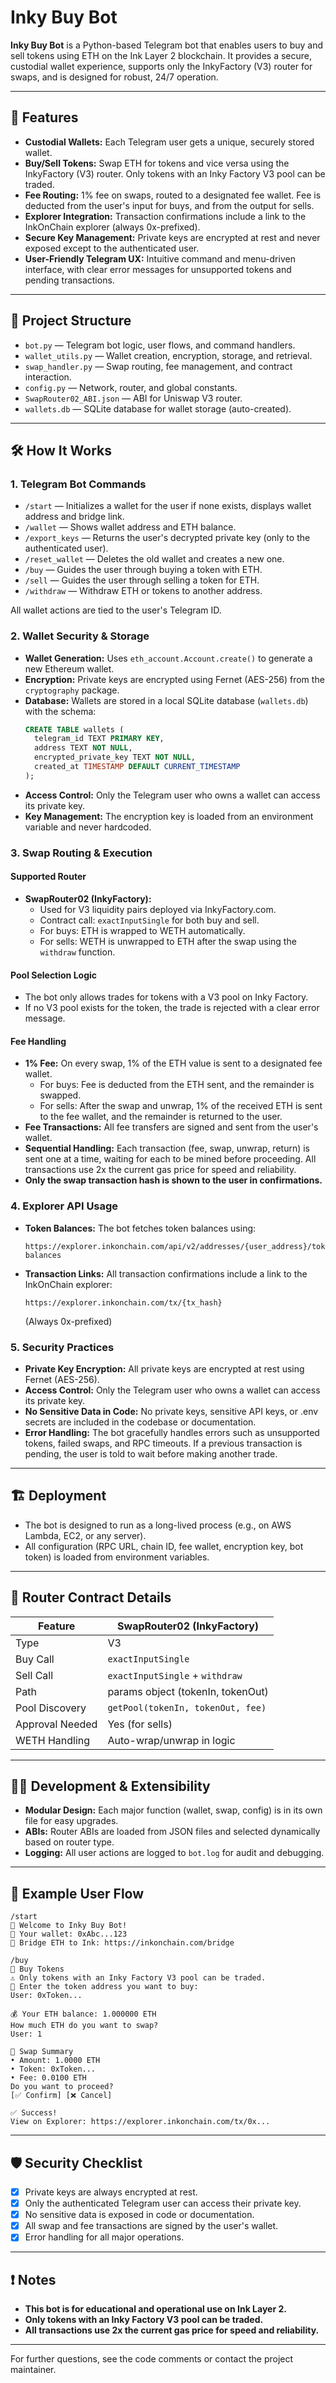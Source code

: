 # Inky Buy Bot

**Inky Buy Bot** is a Python-based Telegram bot that enables users to buy and sell tokens using ETH on the Ink Layer 2 blockchain. It provides a secure, custodial wallet experience, supports only the InkyFactory (V3) router for swaps, and is designed for robust, 24/7 operation.

---

## 🚀 Features

- **Custodial Wallets:** Each Telegram user gets a unique, securely stored wallet.
- **Buy/Sell Tokens:** Swap ETH for tokens and vice versa using the InkyFactory (V3) router. Only tokens with an Inky Factory V3 pool can be traded.
- **Fee Routing:** 1% fee on swaps, routed to a designated fee wallet. Fee is deducted from the user's input for buys, and from the output for sells.
- **Explorer Integration:** Transaction confirmations include a link to the InkOnChain explorer (always 0x-prefixed).
- **Secure Key Management:** Private keys are encrypted at rest and never exposed except to the authenticated user.
- **User-Friendly Telegram UX:** Intuitive command and menu-driven interface, with clear error messages for unsupported tokens and pending transactions.

---

## 🧩 Project Structure

- `bot.py` — Telegram bot logic, user flows, and command handlers.
- `wallet_utils.py` — Wallet creation, encryption, storage, and retrieval.
- `swap_handler.py` — Swap routing, fee management, and contract interaction.
- `config.py` — Network, router, and global constants.
- `SwapRouter02_ABI.json` — ABI for Uniswap V3 router.
- `wallets.db` — SQLite database for wallet storage (auto-created).

---

## 🛠️ How It Works

### 1. Telegram Bot Commands

- `/start` — Initializes a wallet for the user if none exists, displays wallet address and bridge link.
- `/wallet` — Shows wallet address and ETH balance.
- `/export_keys` — Returns the user's decrypted private key (only to the authenticated user).
- `/reset_wallet` — Deletes the old wallet and creates a new one.
- `/buy` — Guides the user through buying a token with ETH.
- `/sell` — Guides the user through selling a token for ETH.
- `/withdraw` — Withdraw ETH or tokens to another address.

All wallet actions are tied to the user's Telegram ID.

### 2. Wallet Security & Storage

- **Wallet Generation:** Uses `eth_account.Account.create()` to generate a new Ethereum wallet.
- **Encryption:** Private keys are encrypted using Fernet (AES-256) from the `cryptography` package.
- **Database:** Wallets are stored in a local SQLite database (`wallets.db`) with the schema:
  ```sql
  CREATE TABLE wallets (
    telegram_id TEXT PRIMARY KEY,
    address TEXT NOT NULL,
    encrypted_private_key TEXT NOT NULL,
    created_at TIMESTAMP DEFAULT CURRENT_TIMESTAMP
  );
  ```
- **Access Control:** Only the Telegram user who owns a wallet can access its private key.
- **Key Management:** The encryption key is loaded from an environment variable and never hardcoded.

### 3. Swap Routing & Execution

#### Supported Router

- **SwapRouter02 (InkyFactory):**
  - Used for V3 liquidity pairs deployed via InkyFactory.com.
  - Contract call: `exactInputSingle` for both buy and sell.
  - For buys: ETH is wrapped to WETH automatically.
  - For sells: WETH is unwrapped to ETH after the swap using the `withdraw` function.

#### Pool Selection Logic

- The bot only allows trades for tokens with a V3 pool on Inky Factory.
- If no V3 pool exists for the token, the trade is rejected with a clear error message.

#### Fee Handling

- **1% Fee:** On every swap, 1% of the ETH value is sent to a designated fee wallet.
  - For buys: Fee is deducted from the ETH sent, and the remainder is swapped.
  - For sells: After the swap and unwrap, 1% of the received ETH is sent to the fee wallet, and the remainder is returned to the user.
- **Fee Transactions:** All fee transfers are signed and sent from the user's wallet.
- **Sequential Handling:** Each transaction (fee, swap, unwrap, return) is sent one at a time, waiting for each to be mined before proceeding. All transactions use 2x the current gas price for speed and reliability.
- **Only the swap transaction hash is shown to the user in confirmations.**

### 4. Explorer API Usage

- **Token Balances:** The bot fetches token balances using:
  ```
  https://explorer.inkonchain.com/api/v2/addresses/{user_address}/token-balances
  ```
- **Transaction Links:** All transaction confirmations include a link to the InkOnChain explorer:
  ```
  https://explorer.inkonchain.com/tx/{tx_hash}
  ```
  (Always 0x-prefixed)

### 5. Security Practices

- **Private Key Encryption:** All private keys are encrypted at rest using Fernet (AES-256).
- **Access Control:** Only the Telegram user who owns a wallet can access its private key.
- **No Sensitive Data in Code:** No private keys, sensitive API keys, or .env secrets are included in the codebase or documentation.
- **Error Handling:** The bot gracefully handles errors such as unsupported tokens, failed swaps, and RPC timeouts. If a previous transaction is pending, the user is told to wait before making another trade.

---

## 🏗️ Deployment

- The bot is designed to run as a long-lived process (e.g., on AWS Lambda, EC2, or any server).
- All configuration (RPC URL, chain ID, fee wallet, encryption key, bot token) is loaded from environment variables.


---

## 📝 Router Contract Details

| Feature         | SwapRouter02 (InkyFactory)         |
|-----------------|------------------------------------|
| Type            | V3                                 |
| Buy Call        | `exactInputSingle`                 |
| Sell Call       | `exactInputSingle` + `withdraw`    |
| Path            | params object (tokenIn, tokenOut)  |
| Pool Discovery  | `getPool(tokenIn, tokenOut, fee)`  |
| Approval Needed | Yes (for sells)                    |
| WETH Handling   | Auto-wrap/unwrap in logic          |

---

## 🧑‍💻 Development & Extensibility

- **Modular Design:** Each major function (wallet, swap, config) is in its own file for easy upgrades.
- **ABIs:** Router ABIs are loaded from JSON files and selected dynamically based on router type.
- **Logging:** All user actions are logged to `bot.log` for audit and debugging.

---

## 🧪 Example User Flow

```
/start
🦑 Welcome to Inky Buy Bot!
👛 Your wallet: 0xAbc...123
🌉 Bridge ETH to Ink: https://inkonchain.com/bridge

/buy
🛒 Buy Tokens
⚠️ Only tokens with an Inky Factory V3 pool can be traded.
🔗 Enter the token address you want to buy:
User: 0xToken...

💰 Your ETH balance: 1.000000 ETH
How much ETH do you want to swap?
User: 1

🛒 Swap Summary
• Amount: 1.0000 ETH
• Token: 0xToken...
• Fee: 0.0100 ETH
Do you want to proceed?
[✅ Confirm] [❌ Cancel]

✅ Success!
View on Explorer: https://explorer.inkonchain.com/tx/0x...
```

---

## 🛡️ Security Checklist

- [x] Private keys are always encrypted at rest.
- [x] Only the authenticated Telegram user can access their private key.
- [x] No sensitive data is exposed in code or documentation.
- [x] All swap and fee transactions are signed by the user's wallet.
- [x] Error handling for all major operations.

---

## ❗️ Notes

- **This bot is for educational and operational use on Ink Layer 2.**
- **Only tokens with an Inky Factory V3 pool can be traded.**
- **All transactions use 2x the current gas price for speed and reliability.**

---

For further questions, see the code comments or contact the project maintainer. 
